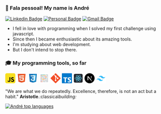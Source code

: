 ### 👋 Fala pessoal! My name is André

[![Linkedin Badge](https://img.shields.io/badge/-LinkedIn-FF2F0E?style=flat-square&logo=Linkedin&logoColor=white&link=https://www.linkedin.com/in/andre-web-dev)](https://www.linkedin.com/in/andre-web-dev)
[![Personal Badge](https://img.shields.io/badge/-Website-FF2F0E?style=flat-square&logo=Me&logoColor=white&link=https://codi-andre.github.io/portfolio/)](https://codi-andre.github.io/portfolio/)
[![Gmail Badge](https://img.shields.io/badge/-uefs.andre@gmail.com-FF2F0E?style=flat-square&logo=Gmail&logoColor=white&link=mailto:uefs.andre@gmail.com)](mailto:uefs.andre@gmail.com)

- I fell in love with programming when I solved my first challenge using javascript.
- Since then I became enthusiastic about its amazing tools.
- I'm studying about web development.
- But I don't intend to stop there.

<div align="left">

### :mortar_board: My programming tools, so far

<img alt="JavaScript" src="./assets/javascript_logo.svg" title="JavaScript" width="32px">
<img alt="HTML" src="./assets/html_logo.svg"  title="HTML" width="32px">
<img alt="CSS" src="./assets/css_logo.svg"  title="CSS" width="32px">
<img alt="Prettier" src="./assets/prettier_logo.svg" title="Prettier" width="32px">
<img alt="Git" src="./assets/git_logo.svg" title="Git" width="32px">
<img alt="TypeScript" src="./assets/typescript_logo.svg" title="TypeScript" width="32px">
<img alt="ReactJS" src="./assets/react_logo.svg"  title="ReactJS" width="32px">
<img alt="NextJS" src="./assets/next_logo.svg" title="NextJS" width="32px">
<img alt="TailwindCSS" src="./assets/tailwind_logo.svg" title="TailwindCSS" width="32px">

</div>

"We are what we do repeatedly. Excellence, therefore, is not an act but a habit." **Aristotle**.:classical*building:*

<div>
  
[![André top languages](https://github-readme-stats.vercel.app/api/top-langs/?username=codi-andre&theme=blue-white)](https://github.com/anuraghazra/github-readme-stats)
  
 </div>
